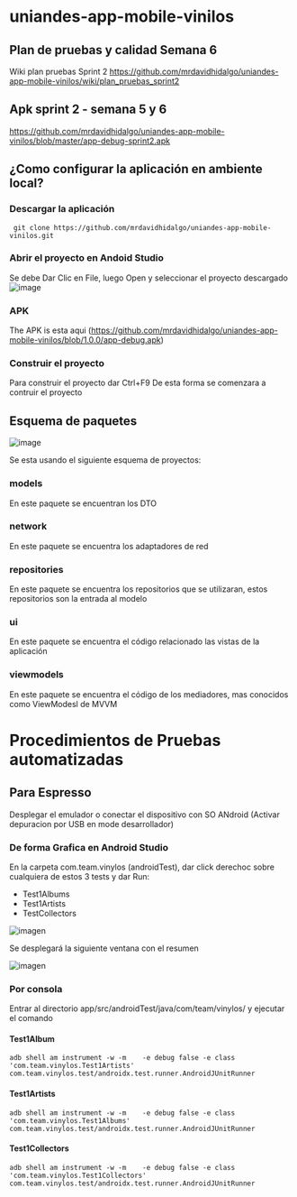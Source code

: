 # uniandes-app-mobile-vinilos


## Plan de pruebas y calidad Semana 6
Wiki plan pruebas Sprint 2 https://github.com/mrdavidhidalgo/uniandes-app-mobile-vinilos/wiki/plan_pruebas_sprint2

## Apk sprint 2 - semana 5 y 6
https://github.com/mrdavidhidalgo/uniandes-app-mobile-vinilos/blob/master/app-debug-sprint2.apk

## ¿Como configurar la aplicación en ambiente local?

### Descargar la aplicación
`` 
git clone https://github.com/mrdavidhidalgo/uniandes-app-mobile-vinilos.git
`` 

### Abrir el proyecto en Andoid Studio

Se debe Dar Clic en File, luego Open y seleccionar el proyecto descargado
![image](https://user-images.githubusercontent.com/3289138/200223069-8af42413-96cc-4c44-820a-2eec1f88eedb.png)

### APK
The APK is esta aqui 
(https://github.com/mrdavidhidalgo/uniandes-app-mobile-vinilos/blob/1.0.0/app-debug.apk)

### Construir el proyecto
Para construir el proyecto dar Ctrl+F9
De esta forma se comenzara a contruir el proyecto

## Esquema de paquetes
![image](https://user-images.githubusercontent.com/3289138/200224255-2df61039-20fd-4714-a4ed-1e8adbf7c8d7.png)

Se esta usando el siguiente esquema de proyectos:

### models
  En este paquete se encuentran los DTO
### network
  En este paquete se encuentra los adaptadores de red
### repositories
  En este paquete se encuentra los repositorios que se utilizaran, estos repositorios son la entrada al modelo
### ui
  En este paquete se encuentra el código relacionado las vistas de la aplicación
### viewmodels
  En este paquete se encuentra el código de los mediadores, mas conocidos como ViewModesl de  MVVM


# Procedimientos de Pruebas automatizadas

## Para Espresso 
Desplegar el emulador o conectar el dispositivo con SO ANdroid (Activar depuracion por USB en mode desarrollador)


### De forma Grafica en Android Studio
En la carpeta com.team.vinylos (androidTest), dar click derechoc sobre cualquiera de estos 3 tests y dar Run:

* Test1Albums
* Test1Artists
* TestCollectors

![imagen](https://user-images.githubusercontent.com/98839764/200232283-7ec7b2d1-d8f2-4ab8-996a-1b6bcebe1403.png)

Se desplegará la siguiente ventana con el resumen

![imagen](https://user-images.githubusercontent.com/98839764/200232383-864b3cb1-f329-41c6-bf82-0f7671058d24.png)



### Por consola
Entrar al directorio app/src/androidTest/java/com/team/vinylos/
y ejecutar el comando

#### Test1Album
``
adb shell am instrument -w -m    -e debug false -e class 'com.team.vinylos.Test1Artists' com.team.vinylos.test/androidx.test.runner.AndroidJUnitRunner
``
#### Test1Artists
``
adb shell am instrument -w -m    -e debug false -e class 'com.team.vinylos.Test1Albums' com.team.vinylos.test/androidx.test.runner.AndroidJUnitRunner
``
#### Test1Collectors
``
adb shell am instrument -w -m    -e debug false -e class 'com.team.vinylos.Test1Collectors' com.team.vinylos.test/androidx.test.runner.AndroidJUnitRunner
``

